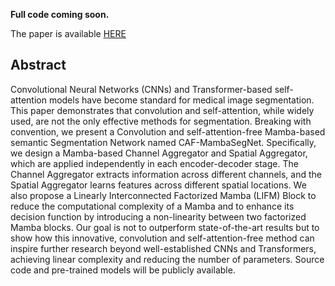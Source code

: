 **Full code coming soon.**


The paper is available [HERE](https://arxiv.org/abs/2406.05786)

## Abstract
Convolutional Neural Networks (CNNs) and Transformer-based self-attention models have become standard for medical image segmentation. This paper demonstrates that convolution and self-attention, while widely used, are not the only effective methods for segmentation. Breaking with convention, we present a Convolution and self-attention-free Mamba-based semantic Segmentation Network named CAF-MambaSegNet. Specifically, we design a Mamba-based Channel Aggregator and Spatial Aggregator, which are applied independently in each encoder-decoder stage. The Channel Aggregator extracts information across different channels, and the Spatial Aggregator learns features across different spatial locations. We also propose a Linearly Interconnected Factorized Mamba (LIFM) Block to reduce the computational complexity of a Mamba and to enhance its decision function by introducing a non-linearity between two factorized Mamba blocks. Our goal is not to outperform state-of-the-art results but to show how this innovative, convolution and self-attention-free method can inspire further research beyond well-established CNNs and Transformers, achieving linear complexity and reducing the number of parameters. Source code and pre-trained models will be publicly available.

